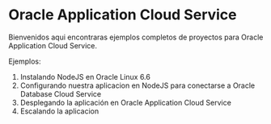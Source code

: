 # Oracle Application Cloud Service
Bienvenidos aqui encontraras ejemplos completos de proyectos para Oracle Application Cloud Service.

Ejemplos:
1. Instalando NodeJS en Oracle Linux 6.6
2. Configurando nuestra aplicacion en NodeJS para conectarse a Oracle Database Cloud Service
3. Desplegando la aplicación en Oracle Application Cloud Service
4. Escalando la aplicacion 

